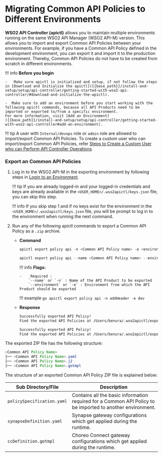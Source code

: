 # Migrating Common API Policies to Different Environments

**WSO2 API Controller (apictl)** allows you to maintain multiple environments running on the same WSO2 API Manager (WSO2 API-M) version. This allows you to import and export Common API Policies between your environments. For example, if you have a Common API Policy defined in the development environment, you can export it and import it to the production environment. Thereby, Common API Policies do not have to be created from scratch in different environments.

!!! info
    **Before you begin** 

    -   Make sure apictl is initialized and setup, if not follow the steps in [Download and Initialize the apictl]({{base_path}}/install-and-setup/setup/api-controller/getting-started-with-wso2-api-controller/#download-and-initialize-the-apictl).

    -  Make sure to add an environment before you start working with the following apictl commands, because all API Products need to be imported or exported to/from a specific environment.      
    For more information, visit [Add an Environment]({{base_path}}/install-and-setup/setup/api-controller/getting-started-with-wso2-api-controller#add-an-environment).

!!! tip
    A user with `Internal/devops` role or `admin` role are allowed to import/export Common API Policies. To create a custom user who can import/export Common API Policies, refer [Steps to Create a Custom User who can Perform API Controller Operations]({{base_path}}/install-and-setup/setup/api-controller/advanced-topics/creating-custom-users-to-perform-api-controller-operations/#steps-to-create-a-custom-user-who-can-perform-api-controller-operations).

### Export an Common API Policies

1.  Log in to the WSO2 API-M in the exporting environment by following steps in [Login to an Environment]({{base_path}}/install-and-setup/setup/api-controller/getting-started-with-wso2-api-controller#login-to-an-environment).  
    
    !!! tip
        If you are already logged-in and your logged-in credentials and keys are already available in the `<USER_HOME>/.wso2apictl/keys.json` file, you can skip this step. 

    !!! info
        If you skip step 1 and if no keys exist for the environment in the `<USER_HOME>/.wso2apictl/keys.json` file, you will be prompt to log in to the environment when running the next command.

2.  Run any of the following apictl commands to export a Common API Policy as a `.zip` archive.  

    -   **Command**
     
        ```go
        apictl export policy api -n <Common API Policy name> -e <environment>  
        ``` 
        ```go
        apictl export policy api --name <Common API Policy name> --environment <environment>  
        ```

        !!! info
            **Flags:**  
            
            -    Required :  
                `--name` or `-n` : Name of the API Product to be exported      
                `--environment` or `-e` : Environment from which the API Product should be exported  
            
        !!! example
            ```go
            apictl export policy api -n addHeader -e dev 
            ```          

    -   **Response**

        ``` bash tab="Response Format"
        Successfully exported API Policy!
        Find the exported API Policies at /Users/benura/.wso2apictl/exported/policies/api/<Environment Name>/<Policy Name>_<Polic Version>.zip
        ```

        ``` bash tab="Example Response"
        Successfully exported API Policy!
        Find the exported API Policies at /Users/benura/.wso2apictl/exported/policies/api/<Environment Name>/testHeader_v1.zip
        ```

The exported ZIP file has the following structure:

``` java
<Common API Policy Name>
├── <Common API Policy Name>.yaml
├── <Common API Policy Name>.j2
├── <Common API Policy Name>.gotmpl
```

The structure of an exported Common API Policy ZIP file is explained below:

<table>
    <thead>
        <tr class="header">
            <th>Sub Directory/File</th>
            <th>Description</th>
        </tr>
    </thead>
    <tbody>
        <tr class="odd">
            <td><code>policySpecification.yaml</code></td>
            <td>Contains all the basic information required for a Common API Policy to be imported to another environment.</td>
        </tr>
        <tr class="even">
            <td><code>synapseDefinition.yaml</code></td>
            <td>Synapse gateway configurations which get applied during the runtime.</td>
        </tr>
        <tr class="odd">
            <td><code>ccDefinition.gotmpl</code></td>
            <td>Choreo Connect gateway configurations which get applied during the runtime.</td>
        </tr>
    </tbody>
</table>
